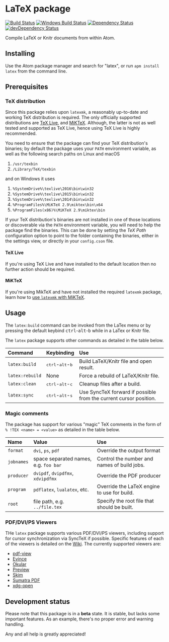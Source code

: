 # LaTeX package
[![Build Status](https://travis-ci.org/thomasjo/atom-latex.svg?branch=master)](https://travis-ci.org/thomasjo/atom-latex)
[![Windows Build Status](https://ci.appveyor.com/api/projects/status/oc2v06stfwgd3bkn/branch/master?svg=true)](https://ci.appveyor.com/project/thomasjo/atom-latex/branch/master)
[![Dependency Status](https://david-dm.org/thomasjo/atom-latex.svg)](https://david-dm.org/thomasjo/atom-latex)
[![devDependency Status](https://david-dm.org/thomasjo/atom-latex/dev-status.svg)](https://david-dm.org/thomasjo/atom-latex?type=dev)

Compile LaTeX or Knitr documents from within Atom.

## Installing
Use the Atom package manager and search for "latex", or run `apm install latex`
from the command line.

## Prerequisites
### TeX distribution
Since this package relies upon `latexmk`, a reasonably up-to-date and working
TeX distribution is required. The only officially supported distributions are
[TeX Live](https://www.tug.org/texlive/), and [MiKTeX](http://miktex.org/).
Although, the latter is not as well tested and supported as TeX Live, hence
using TeX Live is highly recommended.

You need to ensure that the package can find your TeX distribution's binaries;
by default the package uses your `PATH` environment variable, as well as the
following search paths on Linux and macOS

1. `/usr/texbin`
2. `/Library/TeX/texbin`

and on Windows it uses

1. `%SystemDrive%\texlive\2016\bin\win32`
2. `%SystemDrive%\texlive\2015\bin\win32`
3. `%SystemDrive%\texlive\2014\bin\win32`
4. `%ProgramFiles%\MiKTeX 2.9\miktex\bin\x64`
5. `%ProgramFiles(x86)%\MiKTeX 2.9\miktex\bin`

If your TeX distribution's binaries are not installed in one of those locations
or discoverable via the `PATH` environment variable, you will need to help the
package find the binaries. This can be done by setting the *TeX Path*
configuration option to point to the folder containing the binaries, either in
the settings view, or directly in your `config.cson` file.

#### TeX Live
If you're using TeX Live and have installed to the default location then no
further action should be required.

#### MiKTeX
If you're using MikTeX and have not installed the required `latexmk` package,
learn how to [use `latexmk` with MiKTeX](https://github.com/thomasjo/atom-latex/wiki/Using-latexmk-with-MiKTeX).

## Usage
The `latex:build` command can be invoked from the LaTex menu or by pressing the
default keybind <kbd>ctrl</kbd>-<kbd>alt</kbd>-<kbd>b</kbd> while in a LaTex or Knitr file.

The `latex` package supports other commands as detailed in the table below.

| Command         | Keybinding                                  | Use                                                               |
|:----------------|:--------------------------------------------|:------------------------------------------------------------------|
| `latex:build`   | <kbd>ctrl</kbd>-<kbd>alt</kbd>-<kbd>b</kbd> | Build LaTeX/Knitr file and open result.                           |
| `latex:rebuild` | None                                        | Force a rebuild of LaTeX/Knitr file.                              |
| `latex:clean`   | <kbd>ctrl</kbd>-<kbd>alt</kbd>-<kbd>c</kbd> | Cleanup files after a build.                                      |
| `latex:sync`    | <kbd>ctrl</kbd>-<kbd>alt</kbd>-<kbd>s</kbd> | Use SyncTeX forward if possible from the current cursor position. |

### Magic comments
The package has support for various "magic" TeX comments in the form of
`% !TEX <name> = <value>` as detailed in the table below.

| Name       | Value                                 | Use                                         |
|:-----------|:--------------------------------------|:--------------------------------------------|
| `format`   | `dvi`, `ps`, `pdf`                    | Override the output format                  |
| `jobnames` | space separated names, e.g. `foo bar` | Control the number and names of build jobs. |
| `producer` | `dvipdf`, `dvipdfmx`, `xdvipdfmx`     | Override the PDF producer                   |
| `program`  | `pdflatex`, `lualatex`, etc.          | Override the LaTeX engine to use for build. |
| `root`     | file path, e.g. `../file.tex`         | Specify the root file that should be built. |

### PDF/DVI/PS Viewers
THe `latex` package supports various PDF/DVI/PS viewers, including support for cursor
synchronization via SyncTeX if possible. Specific features of each of the viewers is detailed on the
[Wiki](https://github.com/thomasjo/atom-latex/wiki/Supported-Viewers). The currently supported viewers are:

- [pdf-view](https://atom.io/packages/pdf-view)
- [Evince](https://wiki.gnome.org/Apps/Evince)
- [Okular](https://okular.kde.org/)
- [Preview](https://support.apple.com/en-us/HT201740)
- [Skim](http://skim-app.sourceforge.net/)
- [Sumatra PDF](http://www.sumatrapdfreader.org/free-pdf-reader.html)
- [xdg-open](https://linux.die.net/man/1/xdg-open)

## Development status
Please note that this package is in a **beta** state. It is stable, but lacks
some important features. As an example, there's no proper error and warning
handling.

Any and all help is greatly appreciated!
